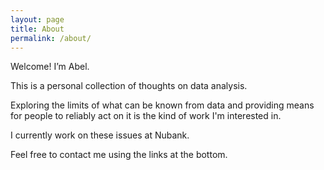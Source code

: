 ```yaml
---
layout: page
title: About
permalink: /about/
---
```


Welcome! I’m Abel.

This is a personal collection of thoughts on data analysis.

Exploring the limits of what can be known from data
and providing means for people to reliably act on it
is the kind of work I'm interested in.

I currently work on these issues at Nubank.

Feel free to contact me using the links at the bottom.

